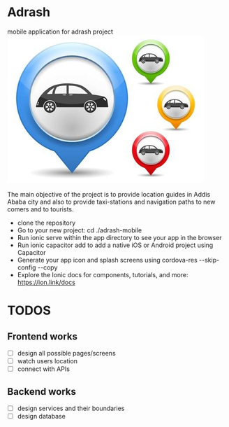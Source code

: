 # Adrash
mobile application for adrash project         
![Image of Cars](/images/car.jpg)

The main objective of the project is to provide location guides in Addis
Ababa city and also to provide taxi-stations and navigation paths to new comers and to tourists.

- clone the repository
- Go to your new project: cd ./adrash-mobile
- Run ionic serve within the app directory to see your app in the browser
- Run ionic capacitor add to add a native iOS or Android project using Capacitor
- Generate your app icon and splash screens using cordova-res --skip-config --copy
- Explore the Ionic docs for components, tutorials, and more: https://ion.link/docs

# TODOS

## Frontend works
- [ ] design all possible pages/screens
- [ ] watch users location
- [ ] connect with APIs

## Backend works
- [ ] design services and their boundaries
- [ ] design database
